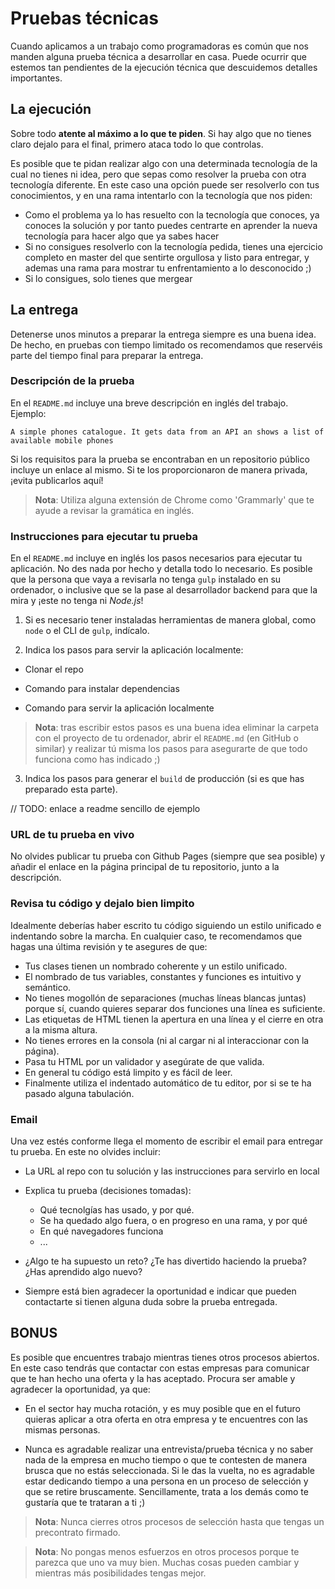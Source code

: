 # Pruebas técnicas

Cuando aplicamos a un trabajo como programadoras es común que nos manden alguna prueba técnica a desarrollar en casa. Puede ocurrir que estemos tan pendientes de la ejecución técnica que descuidemos detalles importantes.

## La ejecución

Sobre todo **atente al máximo a lo que te piden**.
Si hay algo que no tienes claro dejalo para el final, primero ataca todo lo que controlas.

Es posible que te pidan realizar algo con una determinada tecnología de la cual no tienes ni idea, pero que sepas como resolver la prueba con otra tecnología diferente. En este caso una opción puede ser resolverlo con tus conocimientos, y en una rama intentarlo con la tecnología que nos piden:

- Como el problema ya lo has resuelto con la tecnología que conoces, ya conoces la solución y por tanto puedes centrarte en aprender la nueva tecnología para hacer algo que ya sabes hacer
- Si no consigues resolverlo con la tecnología pedida, tienes una ejercicio completo en master del que sentirte orgullosa y listo para entregar, y ademas una rama para mostrar tu enfrentamiento a lo desconocido ;)
- Si lo consigues, solo tienes que mergear

## La entrega

Detenerse unos minutos a preparar la entrega siempre es una buena idea. De hecho, en pruebas con tiempo limitado os recomendamos que reservéis parte del tiempo final para preparar la entrega.

### Descripción de la prueba

En el `README.md` incluye una breve descripción en inglés del trabajo. Ejemplo:

`A simple phones catalogue. It gets data from an API an shows a list of available mobile phones`

Si los requisitos para la prueba se encontraban en un repositorio público incluye un enlace al mismo. Si te los proporcionaron de manera privada, ¡evita publicarlos aquí!

> **Nota**: Utiliza alguna extensión de Chrome como 'Grammarly' que te ayude a revisar la gramática en inglés.

### Instrucciones para ejecutar tu prueba

En el `README.md` incluye en inglés los pasos necesarios para ejecutar tu aplicación. No des nada por hecho y detalla todo lo necesario. Es posible que la persona que vaya a revisarla no tenga `gulp` instalado en su ordenador, o inclusive que se la pase al desarrollador backend para que la mira y ¡este no tenga ni _Node.js_!

1. Si es necesario tener instaladas herramientas de manera global, como `node` o el CLI de `gulp`, indícalo.

2. Indica los pasos para servir la aplicación localmente:

- Clonar el repo

- Comando para instalar dependencias

- Comando para servir la aplicación localmente

> **Nota**: tras escribir estos pasos es una buena idea eliminar la carpeta con el proyecto de tu ordenador, abrir el `README.md` (en GitHub o similar) y realizar tú misma los pasos para asegurarte de que todo funciona como has indicado ;)

3. Indica los pasos para generar el `build` de producción (si es que has preparado esta parte).

// TODO: enlace a readme sencillo de ejemplo

### URL de tu prueba en vivo

No olvides publicar tu prueba con Github Pages (siempre que sea posible) y añadir el enlace en la página principal de tu repositorio, junto a la descripción.

### Revisa tu código y dejalo bien limpito

Idealmente deberías haber escrito tu código siguiendo un estilo unificado e indentando sobre la marcha. En cualquier caso, te recomendamos que hagas una última revisión y te asegures de que:

- Tus clases tienen un nombrado coherente y un estilo unificado.
- El nombrado de tus variables, constantes y funciones es intuitivo y semántico.
- No tienes mogollón de separaciones (muchas líneas blancas juntas) porque sí, cuando quieres separar dos funciones una línea es suficiente.
- Las etiquetas de HTML tienen la apertura en una línea y el cierre en otra a la misma altura.
- No tienes errores en la consola (ni al cargar ni al interaccionar con la página).
- Pasa tu HTML por un validador y asegúrate de que valida.
- En general tu código está limpito y es fácil de leer.
- Finalmente utiliza el indentado automático de tu editor, por si se te ha pasado alguna tabulación.

### Email

Una vez estés conforme llega el momento de escribir el email para entregar tu prueba. En este no olvides incluir:

- La URL al repo con tu solución y las instrucciones para servirlo en local

- Explica tu prueba (decisiones tomadas):

  - Qué tecnolgías has usado, y por qué.
  - Se ha quedado algo fuera, o en progreso en una rama, y por qué
  - En qué navegadores funciona
  - ...

- ¿Algo te ha supuesto un reto? ¿Te has divertido haciendo la prueba? ¿Has aprendido algo nuevo?

- Siempre está bien agradecer la oportunidad e indicar que pueden contactarte si tienen alguna duda sobre la prueba entregada.

## BONUS

Es posible que encuentres trabajo mientras tienes otros procesos abiertos. En este caso tendrás que contactar con estas empresas para comunicar que te han hecho una oferta y la has aceptado. Procura ser amable y agradecer la oportunidad, ya que:

- En el sector hay mucha rotación, y es muy posible que en el futuro quieras aplicar a otra oferta en otra empresa y te encuentres con las mismas personas.

- Nunca es agradable realizar una entrevista/prueba técnica y no saber nada de la empresa en mucho tiempo o que te contesten de manera brusca que no estás seleccionada. Si le das la vuelta, no es agradable estar dedicando tiempo a una persona en un proceso de selección y que se retire bruscamente. Sencillamente, trata a los demás como te gustaría que te trataran a ti ;)

> **Nota**: Nunca cierres otros procesos de selección hasta que tengas un precontrato firmado.

> **Nota**: No pongas menos esfuerzos en otros procesos porque te parezca que uno va muy bien. Muchas cosas pueden cambiar y mientras más posibilidades tengas mejor.
